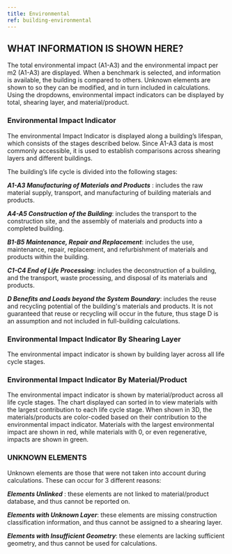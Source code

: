 ```yaml
---
title: Environmental
ref: building-environmental
---
```


## WHAT INFORMATION IS SHOWN HERE?
The total environmental impact (A1-A3) and the environmental impact per m2 (A1-A3) are displayed. When a benchmark is selected, and information is available, the building is compared to others. Unknown elements are shown to so they can be modified, and in turn included in calculations. Using the dropdowns, environmental impact indicators can be displayed by total, shearing layer, and material/product.

### Environmental Impact Indicator
The environmental Impact Indicator is displayed along a building’s lifespan, which consists of the stages described below. Since A1-A3 data is most commonly accessible, it is used to establish comparisons across shearing layers and different buildings.

The building’s life cycle is divided into the following stages:

__*A1-A3 Manufacturing of Materials and Products*__ : includes the raw material supply, transport, and manufacturing of building materials and products.

__*A4-A5 Construction of the Building*__: includes the transport to the construction site, and the assembly of materials and products into a completed building.

__*B1-B5 Maintenance, Repair and Replacement*__: includes the use, maintenance, repair, replacement, and refurbishment of materials and products within the building.

__*C1-C4 End of Life Processing*__: includes the deconstruction of a building, and the transport, waste processing, and disposal of its materials and products.

__*D Benefits and Loads beyond the System Boundary*__: includes the reuse and recycling potential of the building's materials and products. It is not guaranteed that reuse or recycling will occur in the future, thus stage D is an assumption and not included in full-building calculations.

### Environmental Impact Indicator By Shearing Layer
The environmental impact indicator is shown by building layer across all life cycle stages.

### Environmental Impact Indicator By Material/Product
The environmental impact indicator is shown by material/product across all life cycle stages. The chart displayed can sorted in to view materials with the largest contribution to each life cycle stage. When shown in 3D, the materials/products are color-coded based on their contribution to the environmental impact indicator. Materials with the largest environmental impact are shown in red, while materials with 0, or even regenerative, impacts are shown in green.

### UNKNOWN ELEMENTS
Unknown elements are those that were not taken into account during calculations. These can occur for 3 different reasons:

__*Elements Unlinked*__ : these elements are not linked to material/product database, and thus cannot be reported on.

__*Elements with Unknown Layer*__: these elements are missing construction classification information, and thus cannot be assigned to a shearing layer.

__*Elements with Insufficient Geometry*__: these elements are lacking sufficient geometry, and thus cannot be used for calculations.